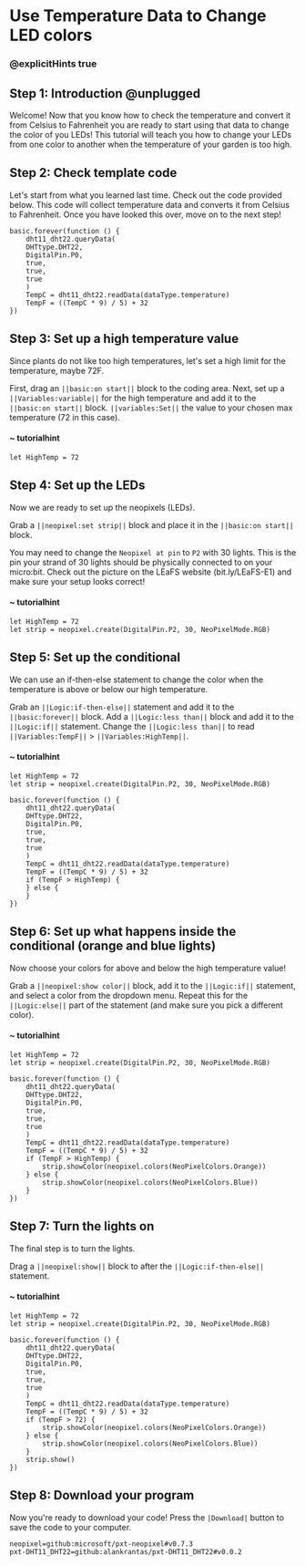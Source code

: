 # Use Temperature Data to Change LED colors
### @explicitHints true

## Step 1: Introduction @unplugged

Welcome! Now that you know how to check the temperature and convert it from Celsius to Fahrenheit you are ready to start using that data to change the color of you LEDs! This tutorial will teach you how to change your LEDs from one color to another when the temperature of your garden is too high.

## Step 2: Check template code

Let's start from what you learned last time. Check out the code provided below. This code will collect temperature data and converts it from Celsius to Fahrenheit. Once you have looked this over, move on to the next step!

```template
basic.forever(function () {
    dht11_dht22.queryData(
    DHTtype.DHT22,
    DigitalPin.P0,
    true,
    true,
    true
    )
    TempC = dht11_dht22.readData(dataType.temperature)
    TempF = ((TempC * 9) / 5) + 32
})
```

## Step 3: Set up a high temperature value

Since plants do not like too high temperatures, let's set a high limit for the temperature, maybe 72F.

First, drag an ``||basic:on start||`` block to the coding area. Next, set up a ``||Variables:variable||`` for the high temperature and add it to the ``||basic:on start||`` block. ``||variables:Set||`` the value to your chosen max temperature (72 in this case).

#### ~ tutorialhint
``` blocks
let HighTemp = 72
```

## Step 4: Set up the LEDs

Now we are ready to set up the neopixels (LEDs).

Grab a ``||neopixel:set strip||`` block and place it in the ``||basic:on start||`` block.

You may need to change the `Neopixel at pin` to `P2` with 30 lights. This is the pin your strand of 30 lights should be physically connected to on your micro:bit. Check out the picture on the LEaFS website (bit.ly/LEaFS-E1) and make sure your setup looks correct!

#### ~ tutorialhint
``` blocks
let HighTemp = 72
let strip = neopixel.create(DigitalPin.P2, 30, NeoPixelMode.RGB)
```

## Step 5: Set up the conditional

We can use an if-then-else statement to change the color when the temperature is above or below our high temperature.

Grab an ``||Logic:if-then-else||`` statement and add it to the ``||basic:forever||`` block. Add a ``||Logic:less than||`` block and add it to the ``||Logic:if||`` statement. Change the ``||Logic:less than||`` to read ``||Variables:TempF||`` > ``||Variables:HighTemp||``.

#### ~ tutorialhint
``` blocks
let HighTemp = 72
let strip = neopixel.create(DigitalPin.P2, 30, NeoPixelMode.RGB)

basic.forever(function () {
    dht11_dht22.queryData(
    DHTtype.DHT22,
    DigitalPin.P0,
    true,
    true,
    true
    )
    TempC = dht11_dht22.readData(dataType.temperature)
    TempF = ((TempC * 9) / 5) + 32
    if (TempF > HighTemp) {
    } else {
    }
})
```

## Step 6: Set up what happens inside the conditional (orange and blue lights)

Now choose your colors for above and below the high temperature value!

Grab a ``||neopixel:show color||`` block, add it to the ``||Logic:if||`` statement, and select a color from the dropdown menu. Repeat this for the ``||Logic:else||`` part of the statement (and make sure you pick a different color).

#### ~ tutorialhint
``` blocks
let HighTemp = 72
let strip = neopixel.create(DigitalPin.P2, 30, NeoPixelMode.RGB)

basic.forever(function () {
    dht11_dht22.queryData(
    DHTtype.DHT22,
    DigitalPin.P0,
    true,
    true,
    true
    )
    TempC = dht11_dht22.readData(dataType.temperature)
    TempF = ((TempC * 9) / 5) + 32
    if (TempF > HighTemp) {
        strip.showColor(neopixel.colors(NeoPixelColors.Orange))
    } else {
        strip.showColor(neopixel.colors(NeoPixelColors.Blue))
    }
})
```
## Step 7: Turn the lights on

The final step is to turn the lights.

Drag a ``||neopixel:show||`` block to after the ``||Logic:if-then-else||`` statement.

#### ~ tutorialhint
``` blocks
let HighTemp = 72
let strip = neopixel.create(DigitalPin.P2, 30, NeoPixelMode.RGB)

basic.forever(function () {
    dht11_dht22.queryData(
    DHTtype.DHT22,
    DigitalPin.P0,
    true,
    true,
    true
    )
    TempC = dht11_dht22.readData(dataType.temperature)
    TempF = ((TempC * 9) / 5) + 32
    if (TempF > 72) {
        strip.showColor(neopixel.colors(NeoPixelColors.Orange))
    } else {
        strip.showColor(neopixel.colors(NeoPixelColors.Blue))
    }
    strip.show()
})
```

## Step 8: Download your program

Now you're ready to download your code! Press the ``|Download|`` button to save the code to your computer.


``` package
neopixel=github:microsoft/pxt-neopixel#v0.7.3
pxt-DHT11_DHT22=github:alankrantas/pxt-DHT11_DHT22#v0.0.2
```
